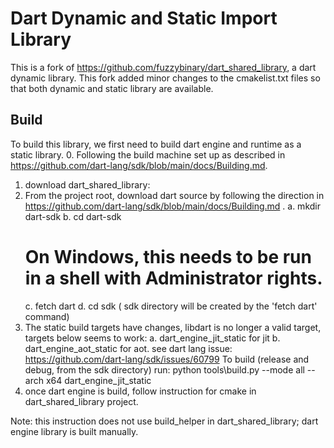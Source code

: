 # Dart Dynamic and Static Import Library

This is a fork of https://github.com/fuzzybinary/dart_shared_library, a dart dynamic library. This fork
added minor changes to the cmakelist.txt files so that both dynamic and static library are available. 

## Build

To build this library, we first need to build dart engine and runtime as a static library.
0. Following the build machine set up as described in https://github.com/dart-lang/sdk/blob/main/docs/Building.md.
1. download dart_shared_library:
2. From the project root, download dart source by following the direction in 
	https://github.com/dart-lang/sdk/blob/main/docs/Building.md .
	a. mkdir dart-sdk 
	b. cd dart-sdk
	# On Windows, this needs to be run in a shell with Administrator rights.
	c. fetch dart 
	d. cd sdk ( sdk directory will be created by the 'fetch dart' command)
3. The static build targets have changes, libdart is no longer a valid target, targets below seems to work:
	a. dart_engine_jit_static for jit
	b. dart_engine_aot_static for aot.
   see dart lang issue: https://github.com/dart-lang/sdk/issues/60799
   To build (release and debug, from the sdk directory) run:
   python tools\build.py --mode all --arch x64 dart_engine_jit_static
4. once dart engine is build, follow instruction for cmake in dart_shared_library project. 

Note: this instruction does not use build_helper in dart_shared_library; dart engine library is
built manually.
	